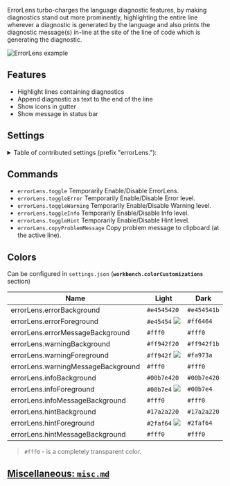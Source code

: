 ErrorLens turbo-charges the language diagnostic features, by making diagnostics stand out more prominently, highlighting
the entire line wherever a diagnostic is generated by the language and also prints the diagnostic message(s) in-line at
the site of the line of code which is generating the diagnostic.

![ErrorLens example](https://raw.githubusercontent.com/usernamehw/vscode-error-lens/master/img/demo.png)

## Features

- Highlight lines containing diagnostics
- Append diagnostic as text to the end of the line
- Show icons in gutter
- Show message in status bar

## Settings

<details>

<summary> Table of contributed settings (prefix "errorLens."):</summary>

| Name                            | Default                                         | Description                                                                                                                                                                                     |
| ------------------------------- | ----------------------------------------------- | ----------------------------------------------------------------------------------------------------------------------------------------------------------------------------------------------- |
| fontSize                        |                                                 | Font size of annotations. (**HACK**)                                                                                                                                                            |
| fontFamily                      |                                                 | Font family of annotations. (**HACK**)                                                                                                                                                          |
| fontWeight                      | **`"normal"`**                                  | Font Weight of annotations.                                                                                                                                                                     |
| fontStyleItalic                 | **`false`**                                     | Show ErrorLens annotations in Italics, or not?                                                                                                                                                  |
| margin                          | **`"4ch"`**                                     | Distance between the end of the line and the start of annotation. (CSS units)                                                                                                                   |
| padding                         |                                                 | Adds padding for the message. Visible difference when `message` colors are set. [Issue #23](https://github.com/usernamehw/vscode-error-lens/issues/23). Example: `"2px"` `"1ch"`.               |
| borderRadius                    | **`"3px"`**                                     | Adds border-radius for the message. Visible difference when `message` colors are set. [Issue #23](https://github.com/usernamehw/vscode-error-lens/issues/23). Example: `"5px"`.                 |
| enabledDiagnosticLevels         | **`["error","warning","info","hint"]`**         | Customize which diagnostic levels to highlight.                                                                                                                                                 |
| annotationPrefix                | **`["ERROR: ","WARNING: ","INFO: ","HINT: "]`** | Specify diagnostic message prefixes (when addAnnotationTextPrefixes is true). For example, emoji: ❗ ⚠ ℹ.                                                                                       |
| addAnnotationTextPrefixes       | **`false`**                                     | When checked prefixes the diagnostic severity ('ERROR:', 'WARNING:' etc) to ErrorLens annotations.                                                                                              |
| addNumberOfDiagnostics          | **`false`**                                     | When checked prefixes number of diagnostics on the line. Like: `[1/2]`.                                                                                                                         |
| statusBarMessageType            | **`"activeLine"`**                              | Should show closest diagnostic or only for the active line.                                                                                                                                     |
| statusBarMessageEnabled         | **`false`**                                     | When checked shows current diagnostic in status bar.                                                                                                                                            |
| statusBarColorsEnabled          | **`false`**                                     | When checked - the extension uses decoration foreground as color of StatusBar text.                                                                                                             |
| exclude                         | **`[]`**                                        | Specify messages that should not be highlighted (RegEx).                                                                                                                                        |
| delay                           | **`0`**                                           | **EXPERIMENTAL** Specify delay before showing problems.                                                                                                                                         |
| onSave                          | **`false`**                                     | Update decorations only on document save.                                                                                                                                                       |
| gutterIconsEnabled              | **`false`**                                     | Show gutter icons (In place of debug breakpoint icon).                                                                                                                                          |
| gutterIconsFollowCursorOverride | **`true`**                                      | If this setting is `true` and `followCursor` setting is not `allLines`, then gutter icons would be rendered for all problems. But line decorations (background, message) only for active line." |
| gutterIconSize                  | **`"100%"`**                                    | Customize gutter icon size. Example: `"120%"`                                                                                                                                                   |
| gutterIconSet                   | **`"default"`**                                 | Customize gutter icon style. Possible values: `"default"`, `"defaultOutline"`, `"borderless"`, `"circle"`.                                                                                      |
| errorGutterIconPath             |                                                 | Set custom icons for gutter. Absolute path for error gutter icon.                                                                                                                               |
| warningGutterIconPath           |                                                 | Set custom icons for gutter. Absolute path for warning gutter icon.                                                                                                                             |
| infoGutterIconPath              |                                                 | Set custom icons for gutter. Absolute path for info gutter icon.                                                                                                                                |
| errorGutterIconColor            | **`"#e45454"`**                                 | Error color of the `circle` gutter icon set.                                                                                                                                                    |
| warningGutterIconColor          | **`"#ff942f"`**                                 | Warning color of the `circle` gutter icon set.                                                                                                                                                  |
| infoGutterIconColor             | **`"#00b7e4"`**                                 | Info color of the `circle` gutter icon set.                                                                                                                                                     |
| followCursor                    | **`"allLines"`**                                | Highlight only portion of the problems. Possible values: `"allLines"`, `"activeLine"`, `"closestProblem"`.                                                                                      |
| followCursorMore                | **`0`**                                         | Augments `followCursor`. Adds number of lines to top and bottom when `followCursor` is `activeLine`. Adds number of closest problems when `followCursor` is `closestProblem`                    |

</details>

## Commands

-   `errorLens.toggle` Temporarily Enable/Disable ErrorLens.
-   `errorLens.toggleError` Temporarily Enable/Disable Error level.
-   `errorLens.toggleWarning` Temporarily Enable/Disable Warning level.
-   `errorLens.toggleInfo` Temporarily Enable/Disable Info level.
-   `errorLens.toggleHint` Temporarily Enable/Disable Hint level.
-   `errorLens.copyProblemMessage` Copy problem message to clipboard (at the active line).

## Colors

Can be configured in `settings.json` (**`workbench.colorCustomizations`** section)

|Name|Light|Dark|
| --- | --- | --- |
|errorLens.errorBackground|`#e4545420`|`#e454541b`|
|errorLens.errorForeground|`#e45454` ![](https://placehold.it/15/e45454?text=+)|`#ff6464`|
|errorLens.errorMessageBackground|`#fff0`|`#fff0`|
|errorLens.warningBackground|`#ff942f20`|`#ff942f1b`|
|errorLens.warningForeground|`#ff942f` ![](https://placehold.it/15/ff942f?text=+)|`#fa973a`|
|errorLens.warningMessageBackground|`#fff0`|`#fff0`|
|errorLens.infoBackground|`#00b7e420`|`#00b7e420`|
|errorLens.infoForeground|`#00b7e4` ![](https://placehold.it/15/00b7e4?text=+)|`#00b7e4`|
|errorLens.infoMessageBackground|`#fff0`|`#fff0`|
|errorLens.hintBackground|`#17a2a220`|`#17a2a220`|
|errorLens.hintForeground|`#2faf64` ![](https://placehold.it/15/2faf64?text=+)|`#2faf64`|
|errorLens.hintMessageBackground|`#fff0`|`#fff0`|

> `#fff0` - is a completely transparent color.

## [Miscellaneous: `misc.md`](https://github.com/usernamehw/vscode-error-lens/blob/master/misc.md)
